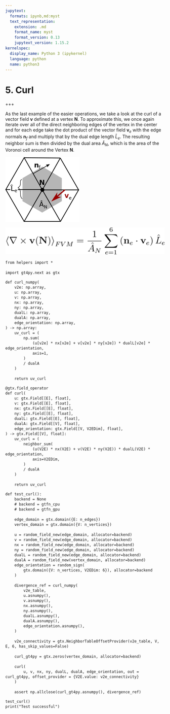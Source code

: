 ```yaml
---
jupytext:
  formats: ipynb,md:myst
  text_representation:
    extension: .md
    format_name: myst
    format_version: 0.13
    jupytext_version: 1.15.2
kernelspec:
  display_name: Python 3 (ipykernel)
  language: python
  name: python3
---
```


# 5. Curl

+++

As the last example of the easier operations, we take a look at the curl of a vector field $\mathbf{v}$ defined at a vertex $\mathbf{N}$.
To approximate this, we once again iterate over all of the direct neighboring edges of the vertex in the center and for each edge take the dot product of the vector field $\mathbf{v}_e$ with the edge normals $\mathbf{n}_f$ and multiply that by the dual edge length $\hat{L}_e$. The resulting neighbor sum is then divided by the dual area $\hat{A}_N$, which is the area of the Voronoi cell around the Vertex $\mathbf{N}$.


![](../curl_picture.png "Divergence")


![](../curl_formula.png "Divergence")

```{code-cell} ipython3
from helpers import *

import gt4py.next as gtx
```

```{code-cell} ipython3
def curl_numpy(
    v2e: np.array,
    u: np.array,
    v: np.array,
    nx: np.array,
    ny: np.array,
    dualL: np.array,
    dualA: np.array,
    edge_orientation: np.array,
) -> np.array:
    uv_curl = (
        np.sum(
            (u[v2e] * nx[v2e] + v[v2e] * ny[v2e]) * dualL[v2e] * edge_orientation,
            axis=1,
        )
        / dualA
    )

    return uv_curl
```

```{code-cell} ipython3
@gtx.field_operator
def curl(
    u: gtx.Field[[E], float],
    v: gtx.Field[[E], float],
    nx: gtx.Field[[E], float],
    ny: gtx.Field[[E], float],
    dualL: gtx.Field[[E], float],
    dualA: gtx.Field[[V], float],
    edge_orientation: gtx.Field[[V, V2EDim], float],
) -> gtx.Field[[V], float]:
    uv_curl = (
        neighbor_sum(
            (u(V2E) * nx(V2E) + v(V2E) * ny(V2E)) * dualL(V2E) * edge_orientation,
            axis=V2EDim,
        )
        / dualA
    )

    return uv_curl
```

```{code-cell} ipython3
def test_curl():
    backend = None
    # backend = gtfn_cpu
    # backend = gtfn_gpu

    edge_domain = gtx.domain({E: n_edges})
    vertex_domain = gtx.domain({V: n_vertices})
    
    u = random_field_new(edge_domain, allocator=backend)
    v = random_field_new(edge_domain, allocator=backend)
    nx = random_field_new(edge_domain, allocator=backend)
    ny = random_field_new(edge_domain, allocator=backend)
    dualL = random_field_new(edge_domain, allocator=backend)
    dualA = random_field_new(vertex_domain, allocator=backend)
    edge_orientation = random_sign(
        gtx.domain({V: n_vertices, V2EDim: 6}), allocator=backend
    )

    divergence_ref = curl_numpy(
        v2e_table,
        u.asnumpy(),
        v.asnumpy(),
        nx.asnumpy(),
        ny.asnumpy(),
        dualL.asnumpy(),
        dualA.asnumpy(),
        edge_orientation.asnumpy(),
    )

    v2e_connectivity = gtx.NeighborTableOffsetProvider(v2e_table, V, E, 6, has_skip_values=False)

    curl_gt4py = gtx.zeros(vertex_domain, allocator=backend)  

    curl(
        u, v, nx, ny, dualL, dualA, edge_orientation, out = curl_gt4py, offset_provider = {V2E.value: v2e_connectivity}
    )
    
    assert np.allclose(curl_gt4py.asnumpy(), divergence_ref)
```

```{code-cell} ipython3
test_curl()
print("Test successful")
```
